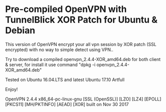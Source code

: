 # Pre-compiled OpenVPN with TunnelBlick XOR Patch for Ubuntu & Debian

This version of OpenVPN encrypt your all vpn session by XOR patch (SSL encrypted) with no way to simple detect using VPN..

Try to download a compiled openvpn_2.4.4-XOR_amd64.deb for both client & server, 
for install it use command "dpkg -i openvpn_2.4.4-XOR_amd64.deb"

Tested on Ubuntu 16.04.LTS and latest Ubuntu 17.10 Artfull

Enjoy!

OpenVPN 2.4.4 x86_64-pc-linux-gnu [SSL (OpenSSL)] [LZO] [LZ4] [EPOLL] [PKCS11] [MH/PKTINFO] [AEAD] [XOR] built on Nov 30 2017

